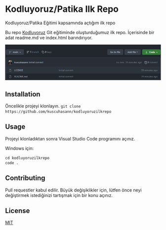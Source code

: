 # Kodluyoruz/Patika Ilk Repo
Kodluyoruz/Patika Eğitimi kapsamında açtığım ilk repo

Bu repo [Kodluyoruz](https://www.kodluyoruz.org) Git eğitiminde oluşturduğumuz ilk repo. İçerisinde bir adat readme.md ve index.html barındırıyor.

![github](images/github.png)

## Installation
Öncelikle projeyi klonlayın.
`git clone https://github.com/kuscuhasann/kodluyoruzilkrepo `

## Usage
Projeyi klonladıktan sonra Visual Studio Code programını açınız.

Windows için:
```windows
cd kodluyoruzilkrepo
code .
```

## Contributing
Pull requestler kabul edilir. Büyük değişiklikler için, lütfen önce neyi değiştirmek istediğinizi tartışmak için bir konu açınız.

## License
[MIT](https://choosealicense.com/licenses/mit/)

